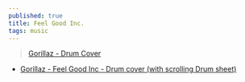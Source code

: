 ```yaml
---
published: true
title: Feel Good Inc.
tags: music
---
```

> [Gorillaz - Drum Cover](https://www.youtube.com/watch?v=RqXEx3BJjPY)

- [Gorillaz - Feel Good Inc - Drum cover (with scrolling Drum sheet)](https://www.youtube.com/watch?v=VxPoPhdOM3s)